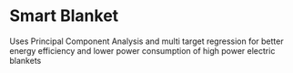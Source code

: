 # Smart Blanket
Uses Principal Component Analysis and multi target regression for 
better energy efficiency and lower power consumption of high power electric blankets 

